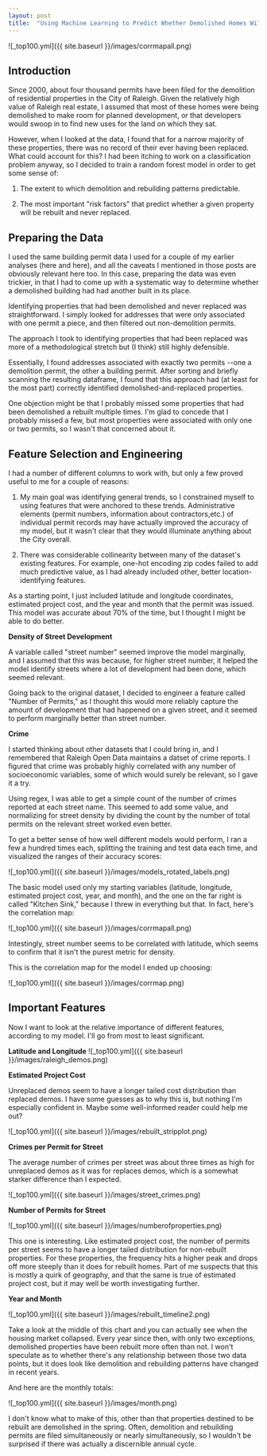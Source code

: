 ```yaml
---
layout: post
title:  "Using Machine Learning to Predict Whether Demolished Homes Will Be Rebuilt"
---
```


![_top100.yml]({{ site.baseurl }}/images/corrmapall.png)

<h2>Introduction</h2>

Since 2000, about four thousand permits have been filed for the demolition of residential properties in the City of Raleigh. Given the relatively high value of Raleigh real estate, I assumed that most of these homes were being demolished to make room for planned development, or that developers would swoop in to find new uses for the land on which they sat. 

However, when I looked at the data, I found that for a narrow majority of these properties, there was no record of their ever having been replaced. What could account for this? I had been itching to work on a classification problem anyway, so I decided to train a random forest model in order to get some sense of:

1. The extent to which demolition and rebuilding patterns predictable.

2. The most important "risk factors" that predict whether a given property will be rebuilt and never replaced. 

<h2>Preparing the Data</h2>

I used the same building permit data I used for a couple of my earlier analyses (here and here), and all the caveats I mentioned in those posts are obviously relevant here too. In this case, preparing the data was even trickier, in that I had to come up with a systematic way to determine whether a demolished building had had another built in its place.

Identifying properties that had been demolished and never replaced was straightforward. I simply looked for addresses that were only associated with one permit a piece, and then filtered out non-demolition permits.

The approach I took to identifying properties that had been replaced was more of a methodological stretch but (I think) still highly defensible. 

Essentially, I found addresses associated with exactly two permits --one a demolition permit, the other a building permit. After sorting and briefly scanning the resulting dataframe, I found that this approach had (at least for the most part) correctly identified demolished-and-replaced properties. 

One objection might be that I probably missed some properties that had been demolished a rebuilt multiple times. I'm glad to concede that I probably missed a few, but most properties were associated with only one or two permits, so I wasn't that concerned about it. 

<h2>Feature Selection and Engineering</h2>

I had a number of different columns to work with, but only a few proved useful to me for a couple of reasons:

1. My main goal was identifying general trends, so I constrained myself to using features that were anchored to these trends. Administrative elements (permit numbers, information about contractors,etc.) of individual permit records may have actually improved the accuracy of my model, but it wasn't clear that they would illuminate anything about the City overall. 

2. There was considerable collinearity between many of the dataset's existing features. For example, one-hot encoding zip codes failed to add much predictive value, as I had already included other, better location-identifying features.

As a starting point, I just included latitude and longitude coordinates, estimated project cost, and the year and month that the permit was issued. This model was accurate about 70% of the time, but I thought I might be able to do better.

**Density of Street Development**

A variable called "street number" seemed improve the model marginally, and I assumed that this was because, for higher street number, it helped the model identify streets where a lot of development had been done, which seemed relevant.

Going back to the original dataset, I decided to engineer a feature called "Number of Permits," as I thought this would more reliably capture the amount of development that had happened on a given street, and it seemed to perform marginally better than street number.

**Crime**

I started thinking about other datasets that I could bring in, and I remembered that Raleigh Open Data maintains a datset of crime reports. I figured that crime was probably highly correlated with any number of socioeconomic variables, some of which would surely be relevant, so I gave it a try.

Using regex, I was able to get a simple count of the number of crimes reported at each street name. This seemed to add some value, and normalizing for street density by dividing the count by the number of total permits on the relevant street worked even better. 

To get a better sense of how well different models would perform, I ran a few a hundred times each, splitting the training and test data each time, and visualized the ranges of their accuracy scores:

![_top100.yml]({{ site.baseurl }}/images/models_rotated_labels.png)


The basic model used only my starting variables (latitude, longitude, estimated project cost, year, and month), and the one on the far right is called "Kitchen Sink," because I threw in everything but that. In fact, here's the correlation map:

![_top100.yml]({{ site.baseurl }}/images/corrmapall.png)

Intestingly, street number seems to be correlated with latitude, which seems to confirm that it isn't the purest metric for density.

This is the correlation map for the model I ended up choosing:

![_top100.yml]({{ site.baseurl }}/images/corrmap.png)

<h2>Important Features</h2>

Now I want to look at the relative importance of different features, according to my model. I'll go from most to least significant. 

**Latitude and Longitude**
![_top100.yml]({{ site.baseurl }}/images/raleigh_demos.png)

**Estimated Project Cost**

Unreplaced demos seem to have a longer tailed cost distribution than replaced demos. I have some guesses as to why this is, but nothing I'm especially confident in. Maybe some well-informed reader could help me out?

![_top100.yml]({{ site.baseurl }}/images/rebuilt_stripplot.png)

**Crimes per Permit for Street**

The average number of crimes per street was about three times as high for unreplaced demos as it was for replaces demos, which is a somewhat starker difference than I expected.

![_top100.yml]({{ site.baseurl }}/images/street_crimes.png)

**Number of Permits for Street**

![_top100.yml]({{ site.baseurl }}/images/numberofproperties.png)


This one is interesting. Like estimated project cost, the number of permits per street seems to have a longer tailed distribution for non-rebuilt properties. For these properties, the frequency hits a higher peak and drops off more steeply than it does for rebuilt homes. Part of me suspects that this is mostly a quirk of geography, and that the same is true of estimated project cost, but it may well be worth investigating further.


**Year and Month**

![_top100.yml]({{ site.baseurl }}/images/rebuilt_timeline2.png)

Take a look at the middle of this chart and you can actually see when the housing market collapsed. Every year since then, with only two exceptions, demolished properties have been rebuilt more often than not. I won't speculate as to whether there's any relationship between those two data points, but it does look like demolition and rebuilding patterns have changed in recent years.


And here are the monthly totals:

![_top100.yml]({{ site.baseurl }}/images/month.png)

I don't know what to make of this, other than that properties destined to be rebuilt are demolished in the spring. Often, demolition and rebuilding permits are filed simultaneously or nearly simultaneously, so I wouldn't be surprised if there was actually a discernible annual cycle. 